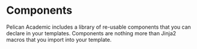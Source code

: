 # Components

Pelican Academic includes a library of re-usable components that you can declare in your templates. Components are nothing more than Jinja2 macros that you import into your template.

```jinja

```